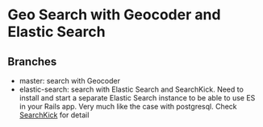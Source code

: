 # Geo Search with Geocoder and Elastic Search

## Branches
- master: search with Geocoder
- elastic-search: search with Elastic Search and SearchKick. Need to install and start a separate Elastic Search instance to be able to use ES in your Rails app. Very much like the case with postgresql. Check [SearchKick](https://github.com/ankane/searchkick) for detail
